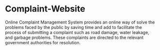 # Complaint-Website
 Online Complaint Management System provides an  online way of solve the problems faced by the public by  saving time and add to facilitate the process of submitting  a complaint such as road damage, water leakage, and  garbage problems. These complaints are directed to the  relevant government authorities for resolution.
